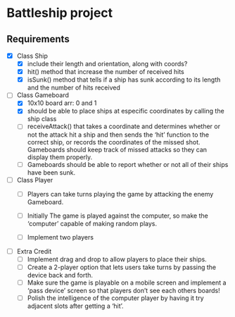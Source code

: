 # Battleship project

## Requirements 

- [X] Class Ship
	- [X] include their length and orientation, along with coords?
	- [X] hit() method that increase the number of received hits
	- [X] isSunk() method that tells if a ship has sunk according to its length and the number of hits received
	
- [ ]  Class Gameboard 
	 - [X] 10x10 board arr: 0 and 1
	 - [X] should be able to place ships at especific coordinates by calling the ship class
	 - [ ] receiveAttack() that takes a coordinate and determines whether or not the attack hit a ship and then sends the ‘hit’ function to the correct ship, or records the coordinates of the missed shot. Gameboards should keep track of missed attacks so they can display them properly.
	 - [ ] Gameboards should be able to report whether or not all of their ships have been sunk.
	
- [ ] Class Player
	- [ ] Players can take turns playing the game by attacking the enemy Gameboard.
	- [ ] Initially The game is played against the computer, so make the ‘computer’ capable of making random plays.
	- [ ] Implement two players
	
	
- [ ] Extra Credit
	- [ ] Implement drag and drop to allow players to place their ships.
	- [ ] Create a 2-player option that lets users take turns by passing the device back and forth.
	- [ ] Make sure the game is playable on a mobile screen and implement a ‘pass device’ screen so that players don’t see each others boards!
	- [ ] Polish the intelligence of the computer player by having it try adjacent slots after getting a ‘hit’.
